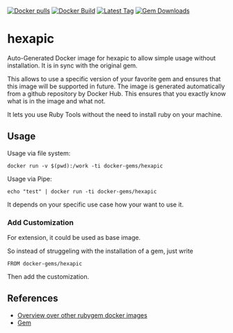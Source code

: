 [![Docker pulls](https://img.shields.io/docker/pulls/rubygem/hexapic.svg)](https://hub.docker.com/r/rubygem/hexapic/)
[![Docker Build](https://img.shields.io/docker/automated/rubygem/hexapic.svg)](https://hub.docker.com/r/rubygem/hexapic/)
[![Latest Tag](https://img.shields.io/github/tag/docker-rubygem/hexapic.svg)](https://hub.docker.com/r/rubygem/hexapic/)
[![Gem Downloads](https://img.shields.io/gem/dt/hexapic.svg)](https://rubygems.org/gems/hexapic/)
# hexapic

Auto-Generated Docker image for hexapic to allow simple usage without installation.
It is in sync with the original gem.

This allows to use a specific version of your favorite gem and ensures that this image will be supported in future.
The image is generated automatically from a github repository by Docker Hub.
This ensures that you exactly know what is in the image and what not.

It lets you use Ruby Tools without the need to install ruby on your machine.

## Usage

Usage via file system:

`docker run -v $(pwd):/work -ti docker-gems/hexapic`

Usage via Pipe:

`echo "test" | docker run -ti docker-gems/hexapic`

It depends on your specific use case how your want to use it.

### Add Customization

For extension, it could be used as base image.

So instead of struggeling with the installation of a gem, just write

`FROM docker-gems/hexapic`

Then add the customization.

## References

 - [Overview over other rubygem docker images](https://github.com/thinkbot/docker-rubygem)
 - [Gem](https://rubygems.org/gems/hexapic/)
